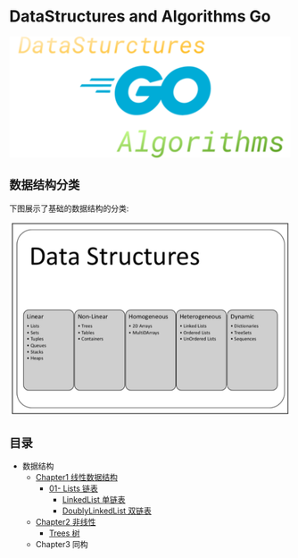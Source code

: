 # DataStructures and Algorithms Go

<div align="center">
<img src="logo/logo.svg">
</div>

## 数据结构分类

下图展示了基础的数据结构的分类:

<div align="center">
<img src="image/01.png">
</div>

## 目录

- 数据结构
  - [Chapter1 线性数据结构](/DataStructures/Chapter1-Linear/)
    - [01- Lists 链表](/DataStructures/Chapter1-Linear/01-Lists/)
      - [LinkedList 单链表](/DataStructures/Chapter1-Linear/01-Lists/01-LinkedList/LinkedList.md)
      - [DoublyLinkedList 双链表](/DataStructures/Chapter1-Linear/01-Lists/02-DoublyLinkedList/DoublyLinkedList.md)
  - [Chapter2 非线性](/DataStructures/Chapter2-Non-Linear/)
    - [Trees 树](/DataStructures/Chapter2-Non-Linear/Trees/)
  - Chapter3 同构
